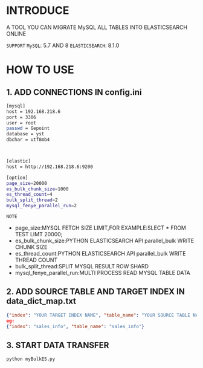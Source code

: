 # INTRODUCE
A TOOL YOU CAN MIGRATE MySQL ALL TABLES INTO ELASTICSEARCH ONLINE

`SUPPORT`
`MySQL`: 5.7 AND 8
`ELASTICSEARCH`: 8.1.0

# HOW TO USE
## 1. ADD CONNECTIONS IN config.ini

```bash
[mysql]
host = 192.168.218.6
port = 3306
user = root
passwd = Gepoint
database = yst
dbchar = utf8mb4



[elastic]
host = http://192.168.218.6:9200

[option]
page_size=20000
es_bulk_chunk_size=1000
es_thread_count=4
bulk_split_thread=2
mysql_fenye_parallel_run=2
```

`NOTE`

- page_size:MYSQL FETCH SIZE LIMIT,FOR EXAMPLE:SLECT * FROM TEST LIMT 20000;
- es_bulk_chunk_size:PYTHON ELASTICSEARCH API parallel_bulk WRITE CHUNK SIZE
- es_thread_count:PYTHON ELASTICSEARCH API parallel_bulk WRITE THREAD COUNT
- bulk_split_thread:SPLIT MYSQL RESULT ROW SHARD
- mysql_fenye_parallel_run:MULTI PROCESS READ MYSQL TABLE DATA

## 2. ADD SOURCE TABLE AND TARGET INDEX IN data_dict_map.txt

```json
{"index": "YOUR TARGET INDEX NAME", "table_name": "YOUR SOURCE TABLE NAME"}
eg:
{"index": "sales_info", "table_name": "sales_info"}
```

## 3. START DATA TRANSFER

```python
python myBulkES.py
```
